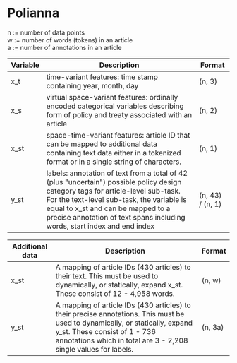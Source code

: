 # Polianna

n := number of data points <br />
w := number of words (tokens) in an article <br />
a := number of annotations in an article <br />

| Variable | Description | Format |
| --- | ----------- | ----------- |
| x_t | time-variant features: time stamp containing year, month, day | (n, 3) |
| x_s | virtual space-variant features: ordinally encoded categorical variables describing form of policy and treaty associated with an article | (n, 2) |
| x_st | space-time-variant features: article ID that can be mapped to additional data containing text data either in a tokenized format or in a single string of characters. | (n, 1) |
| y_st | labels: annotation of text from a total of 42 (plus "uncertain") possible policy design category tags for article-level sub-task. For the text-level sub-task, the variable is equal to x_st and can be mapped to a precise annotation of text spans including words, start index and end index | (n, 43) / (n, 1) |


| Additional data | Description | Format |
| --- | ----------- | ----------- |
| x_st | A mapping of article IDs (430 articles) to their text. This must be used to dynamically, or statically, expand x_st. These consist of 12 - 4,958 words. | (n, w)|
| y_st | A mapping of article IDs (430 articles) to their precise annotations. This must be used to dynamically, or statically, expand y_st. These consist of 1 - 736 annotations which in total are 3 - 2,208 single values for labels. | (n, 3a)|



